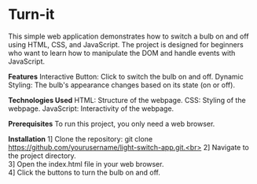 # Turn-it
This simple web application demonstrates how to switch a bulb on and off using HTML, CSS, and JavaScript. The project is designed for beginners who want to learn how to manipulate the DOM and handle events with JavaScript.

**Features**
Interactive Button: Click to switch the bulb on and off.
Dynamic Styling: The bulb's appearance changes based on its state (on or off).

**Technologies Used**
HTML: Structure of the webpage.
CSS: Styling of the webpage.
JavaScript: Interactivity of the webpage.

**Prerequisites**
To run this project, you only need a web browser.

**Installation**
1] Clone the repository: git clone https://github.com/yourusername/light-switch-app.git.<br>
2] Navigate to the project directory.<br>
3] Open the index.html file in your web browser.<br>
4] Click the buttons to turn the bulb on and off.
